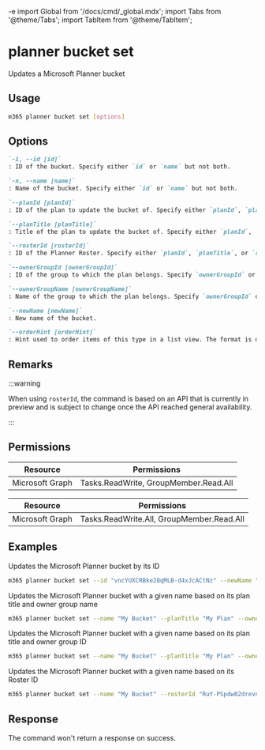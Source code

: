 -e <!-- DISCLAIMER: All secrets, passwords, and sensitive values in this document are examples only and not real credentials. -->
import Global from '/docs/cmd/_global.mdx';
import Tabs from '@theme/Tabs';
import TabItem from '@theme/TabItem';

# planner bucket set

Updates a Microsoft Planner bucket

## Usage

```sh
m365 planner bucket set [options]
```

## Options

```md definition-list
`-i, --id [id]`
: ID of the bucket. Specify either `id` or `name` but not both.

`-n, --name [name]`
: Name of the bucket. Specify either `id` or `name` but not both.

`--planId [planId]`
: ID of the plan to update the bucket of. Specify either `planId`, `planTitle`, or `rosterId` but not multiple when using `name`.

`--planTitle [planTitle]`
: Title of the plan to update the bucket of. Specify either `planId`, `planTitle`, or `rosterId` but not multiple when using `name`. Always use in combination with either `ownerGroupId` or `ownerGroupName`. 

`--rosterId [rosterId]`
: ID of the Planner Roster. Specify either `planId`, `planTitle`, or `rosterId` but not multiple when using `name`.

`--ownerGroupId [ownerGroupId]`
: ID of the group to which the plan belongs. Specify `ownerGroupId` or `ownerGroupName` when using `planTitle`.

`--ownerGroupName [ownerGroupName]`
: Name of the group to which the plan belongs. Specify `ownerGroupId` or `ownerGroupName` when using `planTitle`.

`--newName [newName]`
: New name of the bucket.

`--orderHint [orderHint]`
: Hint used to order items of this type in a list view. The format is defined as outlined [here](https://learn.microsoft.com/graph/api/resources/planner-order-hint-format?view=graph-rest-1.0).
```

<Global />

## Remarks

:::warning

When using `rosterId`, the command is based on an API that is currently in preview and is subject to change once the API reached general availability.

:::

## Permissions

<Tabs>
  <TabItem value="Delegated">

  | Resource        | Permissions                           |
  |-----------------|---------------------------------------|
  | Microsoft Graph | Tasks.ReadWrite, GroupMember.Read.All |

  </TabItem>
  <TabItem value="Application">

  | Resource        | Permissions                               |
  |-----------------|-------------------------------------------|
  | Microsoft Graph | Tasks.ReadWrite.All, GroupMember.Read.All |

  </TabItem>
</Tabs>

## Examples

Updates the Microsoft Planner bucket by its ID

```sh
m365 planner bucket set --id "vncYUXCRBke28qMLB-d4xJcACtNz" --newName "New bucket name"
```

Updates the Microsoft Planner bucket with a given name based on its plan title and owner group name

```sh
m365 planner bucket set --name "My Bucket" --planTitle "My Plan" --ownerGroupName "My Group" --newName "New bucket name"
```

Updates the Microsoft Planner bucket with a given name based on its plan title and owner group ID

```sh
m365 planner bucket set --name "My Bucket" --planTitle "My Plan" --ownerGroupId 00000000-0000-0000-0000-000000000000 --newName "New bucket name"
```

Updates the Microsoft Planner bucket with a given name based on its Roster ID

```sh
m365 planner bucket set --name "My Bucket" --rosterId "RuY-PSpdw02drevnYDTCJpgAEfoI" --newName "New bucket name"
```

## Response

The command won't return a response on success.
